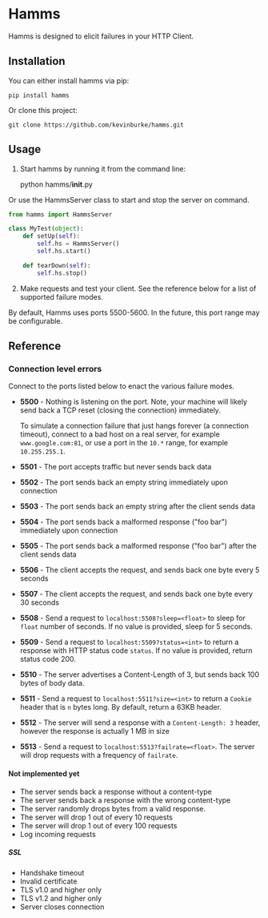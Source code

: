 # Hamms

Hamms is designed to elicit failures in your HTTP Client.

## Installation

You can either install hamms via pip:

    pip install hamms

Or clone this project:

    git clone https://github.com/kevinburke/hamms.git

## Usage

1. Start hamms by running it from the command line:

    python hamms/__init__.py

Or use the HammsServer class to start and stop the server on command.

```python
from hamms import HammsServer

class MyTest(object):
    def setUp(self):
        self.hs = HammsServer()
        self.hs.start()

    def tearDown(self):
        self.hs.stop()
```

2. Make requests and test your client. See the reference below for a list of
   supported failure modes.

By default, Hamms uses ports 5500-5600. In the future, this port range may be
configurable.

## Reference

### Connection level errors

Connect to the ports listed below to enact the various failure modes.

- **5500** - Nothing is listening on the port. Note, your machine will likely
send back a TCP reset (closing the connection) immediately.

    To simulate a connection failure that just hangs forever (a connection
    timeout), connect to a bad host on a real server, for example
    `www.google.com:81`, or use a port in the `10.*` range, for example
    `10.255.255.1`.

- **5501** - The port accepts traffic but never sends back data

- **5502** - The port sends back an empty string immediately upon connection

- **5503** - The port sends back an empty string after the client sends data

- **5504** - The port sends back a malformed response ("foo bar") immediately upon connection

- **5505** - The port sends back a malformed response ("foo bar") after the client sends data

- **5506** - The client accepts the request, and sends back one byte every 5 seconds

- **5507** - The client accepts the request, and sends back one byte every 30 seconds

- **5508** - Send a request to `localhost:5508?sleep=<float>` to sleep
for `float` number of seconds. If no value is provided, sleep for 5 seconds.

- **5509** - Send a request to `localhost:5509?status=<int>` to return
  a response with HTTP status code `status`. If no value is provided, return
  status code 200.

- **5510** - The server advertises a Content-Length of 3, but sends back 100
  bytes of body data.

- **5511** - Send a request to `localhost:5511?size=<int>` to return a `Cookie`
  header that is `n` bytes long. By default, return a 63KB header.

- **5512** - The server will send a response with a `Content-Length: 3` header,
  however the response is actually 1 MB in size

- **5513** - Send a request to `localhost:5513?failrate=<float>`. The server
  will drop requests with a frequency of `failrate`.

#### Not implemented yet

- The server sends back a response without a content-type
- The server sends back a response with the wrong content-type
- The server randomly drops bytes from a valid response.
- The server will drop 1 out of every 10 requests
- The server will drop 1 out of every 100 requests
- Log incoming requests

##### SSL

- Handshake timeout
- Invalid certificate
- TLS v1.0 and higher only
- TLS v1.2 and higher only
- Server closes connection
